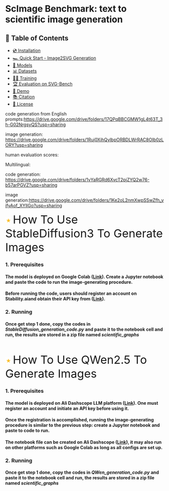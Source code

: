 # ScImage Benchmark: text to scientific image generation

## 📖 Table of Contents
- [💿 Installation](#installation)
- [🏎️ Quick Start - Image2SVG Generation](#quick-start---image2svg-generation)
- [🎨 Models](#models)
- [📊 Datasets](#datasets---svg-bench)
- [🏋️‍♂️ Training](#training)
- [🏆 Evaluation on SVG-Bench](#validation-on-svg-benchmarks-svg-bench)
- [🧩 Demo](#starvector-demo)
- [📚 Citation](#citation)
- [📝 License](#license)
  
code generation from English prompts:https://drive.google.com/drive/folders/17QPqBBCGMW1gL4t63T_3h-G02NrgsyQS?usp=sharing

image generation: https://drive.google.com/drive/folders/1Ruj0XihQylbpORBDLWrRAC8OIb0zLORY?usp=sharing

human evaluation scores: 

Multilingual: 

code generation: https://drive.google.com/drive/folders/1vYaRGRd6XvcT2pjZYQ2w76-b57arPGVZ?usp=sharing

image generation:https://drive.google.com/drive/folders/1Ke2oL2nmXwpSSwZfh_yifyAof_XYlIGo?usp=sharing

<p align="left">
  <img src="Decorate_icons/star_icon.png" alt="star_logo_mini" width= "20" height="20"> 
  <span style="font-size: 36px;">How To Use StableDiffusion3 To Generate Images</span>
</p>

### 1. Prerequisites
#### The model is deployed on Google Colab ([Link](https://colab.research.google.com/)). Create a Jupyter notebook and paste the code to run the image-generating procedure. 
#### Before running the code, users should register an account on Stability.aiand obtain their API key from ([Link](https://platform.stability.ai/docs/api-reference#tag/Generate/paths/1v2beta1stable-image1generate1sd3/post)).
### 2. Running
#### Once get step 1 done, copy the codes in ***StableDiffusion_generation_code.py*** and paste it to the notebook cell and run, the results are stored in a zip file named ***scientific_graphs***

<br>
<p align="left">
  <img src="Decorate_icons/star_icon.png" alt="star_logo_mini" width= "20" height="20"> 
  <span style="font-size: 36px;">How To Use QWen2.5 To Generate Images</span>
</p>

### 1. Prerequisites
#### The model is deployed on Ali Dashscope LLM platform ([Link]("https://ram.console.aliyun.com/profile/access-keys?spm=5176.12818093_47.console-base_top-nav.dak.bf2616d0lkXuff")). One must register an account and initiate an API key before using it.
#### Once the registration is accomplished, running the image-generating procedure is similar to the previous step: create a Jupyter notebook and paste to code to run.
#### The notebook file can be created on Ali Dashscope ([Link](https://pai.console.aliyun.com/?regionId=cn-shanghai&spm=a2c4g.11186623.0.0.2009527fIl74xF&workspaceId=575413#/notebook/?pageNumber=1&pageSize=10&resourceId=ALL&sortBy=GmtCreateTime&order=DESC)), it may also run on other platforms such as Google Colab as long as all configs are set up.
### 2. Running
#### Once get step 1 done, copy the codes in ***QWen_generation_code.py*** and paste it to the notebook cell and run, the results are stored in a zip file named *scientific_graphs*
